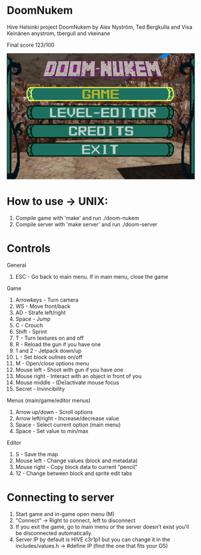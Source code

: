 # DoomNukem
Hive Helsinki project DoomNukem by Alex Nyström, Ted Bergkulla and Visa Keinänen
                                   anystrom, tbergull and vkeinane

Final score 123/100

<img src="/Images/DoomNukem-MainMenu.png">


# How to use -> UNIX:
1. Compile game with 'make' and run ./doom-nukem
2. Compile server with 'make server' and run ./doom-server

# Controls

General
1. ESC - Go back to main menu. If in main menu, close the game

Game
1. Arrowkeys - Turn camera
2. WS - Move front/back
3. AD - Strafe left/right
4. Space - Jump
5. C - Crouch
6. Shift - Sprint
7. T - Turn textures on and off
8. R - Reload the gun if you have one
9. 1 and 2 - Jetpack down/up
10. L - Set block oulines on/off
11. M - Open/close options menu
12. Mouse left - Shoot with gun if you have one
13. Mouse right - Interact with an object in front of you
14. Mouse middle - (De)activate mouse focus
15. Secret - Invincibility

Menus (main/game/editor menus)
1. Arrow up/down - Scroll options
2. Arrow left/right - Increase/decrease value
3. Space - Select current option (main menu)
4. Space - Set value to min/max

Editor
1. S - Save the map
2. Mouse left - Change values (block and metadata)
3. Mouse right - Copy block data to current "pencil"
4. 12 - Change between block and sprite edit tabs

# Connecting to server
1. Start game and in-game open menu (M)
2. "Connect" -> Right to connect, left to disconnect
3. If you exit the game, go to main menu or the server doesn't exist you'll be disconnected automatically.
4. Server IP by default is HIVE c3r1p1 but you can change it in the includes/values.h -> #define IP (find the one that fits your OS)
